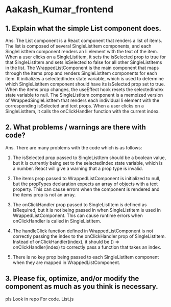 # Aakash_Kumar_frontend

## 1.	Explain what the simple List component does.

Ans: The List component is a React component that renders a list of items. The list is composed of several SingleListItem components, and each SingleListItem component renders an li element with the text of the item. When a user clicks on a SingleListItem, it sets the isSelected prop to true for that SingleListItem and sets isSelected to false for all other SingleListItems in the list.
The WrappedListComponent is the main component that maps through the items prop and renders SingleListItem components for each item. It initializes a selectedIndex state variable, which is used to determine which SingleListItem component should have its isSelected prop set to true. When the items prop changes, the useEffect hook resets the selectedIndex state variable to null. The SingleListItem component is a memoized version of WrappedSingleListItem that renders each individual li element with the corresponding isSelected and text props. When a user clicks on a SingleListItem, it calls the onClickHandler function with the current index.


## 2.	What problems / warnings are there with code?

Ans. There are many problems with the code which is as follows:

1.	The isSelected prop passed to SingleListItem should be a boolean value, but it is currently being set to the selectedIndex state variable, which is a number. React will give a warning that a prop type is invalid.

2.	The items prop passed to WrappedListComponent is initialized to null, but the propTypes declaration expects an array of objects with a text property. This can cause errors when the component is rendered and the items prop is not an array.

3.	The onClickHandler prop passed to SingleListItem is defined as isRequired, but it is not being passed in when SingleListItem is used in WrappedListComponent. This can cause runtime errors when onClickHandler is called in SingleListItem.

4.	The handleClick function defined in WrappedListComponent is not correctly passing the index to the onClickHandler prop of SingleListItem. Instead of onClickHandler(index), it should be () => onClickHandler(index) to correctly pass a function that takes an index.

5.	There is no key prop being passed to each SingleListItem component when they are mapped in WrappedListComponent.

## 3.	Please fix, optimize, and/or modify the component as much as you think is necessary.

pls Look in repo For code. List.js



